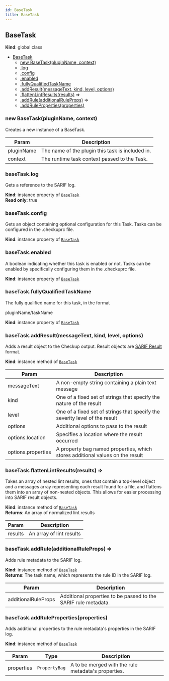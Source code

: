 ```yaml
---
id: BaseTask
title: BaseTask
---
```


<a name="BaseTask"></a>

## BaseTask

**Kind**: global class

- [BaseTask](#BaseTask)
  - [new BaseTask(pluginName, context)](#new_BaseTask_new)
  - [.log](#BaseTask+log)
  - [.config](#BaseTask+config)
  - [.enabled](#BaseTask+enabled)
  - [.fullyQualifiedTaskName](#BaseTask+fullyQualifiedTaskName)
  - [.addResult(messageText, kind, level, options)](#BaseTask+addResult)
  - [.flattenLintResults(results)](#BaseTask+flattenLintResults) ⇒
  - [.addRule(additionalRuleProps)](#BaseTask+addRule) ⇒
  - [.addRuleProperties(properties)](#BaseTask+addRuleProperties)

<a name="new_BaseTask_new"></a>

### new BaseTask(pluginName, context)

Creates a new instance of a BaseTask.

| Param      | Description                                      |
| ---------- | ------------------------------------------------ |
| pluginName | The name of the plugin this task is included in. |
| context    | The runtime task context passed to the Task.     |

<a name="BaseTask+log"></a>

### baseTask.log

Gets a reference to the SARIF log.

**Kind**: instance property of [<code>BaseTask</code>](#BaseTask)  
**Read only**: true  
<a name="BaseTask+config"></a>

### baseTask.config

Gets an object containing optional configuration for this Task. Tasks can be
configured in the .checkuprc file.

**Kind**: instance property of [<code>BaseTask</code>](#BaseTask)  
<a name="BaseTask+enabled"></a>

### baseTask.enabled

A boolean indicating whether this task is enabled or not. Tasks can be
enabled by specifically configuring them in the .checkuprc file.

**Kind**: instance property of [<code>BaseTask</code>](#BaseTask)  
<a name="BaseTask+fullyQualifiedTaskName"></a>

### baseTask.fullyQualifiedTaskName

The fully qualified name for this task, in the format

pluginName/taskName

**Kind**: instance property of [<code>BaseTask</code>](#BaseTask)  
<a name="BaseTask+addResult"></a>

### baseTask.addResult(messageText, kind, level, options)

Adds a result object to the Checkup output. Result objects are [SARIF Result](https://docs.oasis-open.org/sarif/sarif/v2.1.0/csprd01/sarif-v2.1.0-csprd01.html#_Toc10541076) format.

**Kind**: instance method of [<code>BaseTask</code>](#BaseTask)

| Param              | Description                                                                   |
| ------------------ | ----------------------------------------------------------------------------- |
| messageText        | A non-empty string containing a plain text message                            |
| kind               | One of a fixed set of strings that specify the nature of the result           |
| level              | One of a fixed set of strings that specify the severity level of the result   |
| options            | Additional options to pass to the result                                      |
| options.location   | Specifies a location where the result occurred                                |
| options.properties | A property bag named properties, which stores additional values on the result |

<a name="BaseTask+flattenLintResults"></a>

### baseTask.flattenLintResults(results) ⇒

Takes an array of nested lint results, ones that contain a top-level object and a messages array representing
each result found for a file, and flattens them into an array of non-nested objects. This allows for easier
processing into SARIF result objects.

**Kind**: instance method of [<code>BaseTask</code>](#BaseTask)  
**Returns**: An array of normalized lint results

| Param   | Description              |
| ------- | ------------------------ |
| results | An array of lint results |

<a name="BaseTask+addRule"></a>

### baseTask.addRule(additionalRuleProps) ⇒

Adds rule metadata to the SARIF log.

**Kind**: instance method of [<code>BaseTask</code>](#BaseTask)  
**Returns**: The task name, which represents the rule ID in the SARIF log.

| Param               | Description                                                    |
| ------------------- | -------------------------------------------------------------- |
| additionalRuleProps | Additional properties to be passed to the SARIF rule metadata. |

<a name="BaseTask+addRuleProperties"></a>

### baseTask.addRuleProperties(properties)

Adds additional properties to the rule metadata's properties in the SARIF log.

**Kind**: instance method of [<code>BaseTask</code>](#BaseTask)

| Param      | Type                     | Description                                         |
| ---------- | ------------------------ | --------------------------------------------------- |
| properties | <code>PropertyBag</code> | A to be merged with the rule metadata's properties. |
